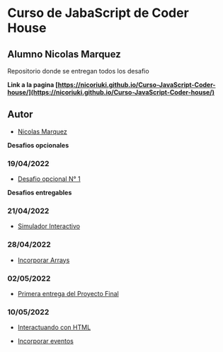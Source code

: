 # Curso de JabaScript de Coder House

## Alumno Nicolas Marquez

Repositorio donde se entregan todos los desafio

**Link a la pagina [https://nicoriuki.github.io/Curso-JavaScript-Coder-house/](https://nicoriuki.github.io/Curso-JavaScript-Coder-house/)**

## Autor

- [Nicolas Marquez](https://github.com/nicoriuki)

**Desafios opcionales**

### **19/04/2022**

- [ Desafio opcional N° 1](https://nicoriuki.github.io/Curso-JavaScript-Coder-house/desafio%20opcional%201/index.html)

**Desafios entregables**

### **21/04/2022**

- [Simulador Interactivo](https://nicoriuki.github.io/Curso-JavaScript-Coder-house/Simulador%20interactivo/index.html)

### **28/04/2022**

- [Incorporar Arrays](https://nicoriuki.github.io/Curso-JavaScript-Coder-house/Incorporar%20Arrays/index.html)

### **02/05/2022**

- [Primera entrega del Proyecto Final](https://nicoriuki.github.io/Curso-JavaScript-Coder-house/Primera%20entrega%20del%20Proyecto%20Final/index.html)

### **10/05/2022**

- [Interactuando con HTML](https://nicoriuki.github.io/Curso-JavaScript-Coder-house/interactuar%20con%20HTML\index.html)

- [ Incorporar eventos](https://nicoriuki.github.io/Curso-JavaScript-Coder-house/Incorporar%eventos\index.html)
